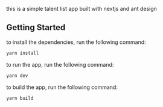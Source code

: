 this is a simple talent list app built with nextjs and ant design

## Getting Started

to install the dependencies, run the following command:

```bash
yarn install
```

to run the app, run the following command:

```bash
yarn dev
```

to build the app, run the following command:

```bash
yarn build
```
